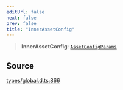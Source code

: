 ```yaml
---
editUrl: false
next: false
prev: false
title: "InnerAssetConfig"
---
```


> **InnerAssetConfig**: [`AssetConfigParams`](../interfaces/AssetConfigParams.md)

## Source

[types/global.d.ts:866](https://github.com/algorandfoundation/tealscript/blob/e015f8b0/types/global.d.ts#L866)

